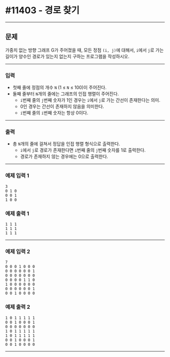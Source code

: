 # #11403 - 경로 찾기

---

## 문제
가중치 없는 방향 그래프 G가 주어졌을 때, 모든 정점 `(i, j)`에 대해서, `i`에서 `j`로 가는 길이가 양수인 경로가 있는지 없는지 구하는 프로그램을 작성하시오.

---

### 입력
- 첫째 줄에 정점의 개수 `N` (1 ≤ `N` ≤ 100)이 주어진다.
- 둘째 줄부터 `N`개의 줄에는 그래프의 인접 행렬이 주어진다.
    - `i`번째 줄의 `j`번째 숫자가 1인 경우는 `i`에서 `j`로 가는 간선이 존재한다는 의미.
    - 0인 경우는 간선이 존재하지 않음을 의미한다.
    - `i`번째 줄의 `i`번째 숫자는 항상 0이다.

---

### 출력
- 총 `N`개의 줄에 걸쳐서 정답을 인접 행렬 형식으로 출력한다.
    - `i`에서 `j`로 경로가 존재한다면 `i`번째 줄의 `j`번째 숫자를 1로 출력한다.
    - 경로가 존재하지 않는 경우에는 0으로 출력한다.

---

### 예제 입력 1
```text
3
0 1 0
0 0 1
1 0 0
```

### 예제 출력 1
```text
1 1 1
1 1 1
1 1 1
```

---

### 예제 입력 2
```text
7
0 0 0 1 0 0 0
0 0 0 0 0 0 1
0 0 0 0 0 0 0
0 0 0 0 1 1 0
1 0 0 0 0 0 0
0 0 0 0 0 0 1
0 0 1 0 0 0 0
```

### 예제 출력 2
```text
1 0 1 1 1 1 1
0 0 1 0 0 0 1
0 0 0 0 0 0 0
1 0 1 1 1 1 1
1 0 1 1 1 1 1
0 0 1 0 0 0 1
0 0 1 0 0 0 0
```

---